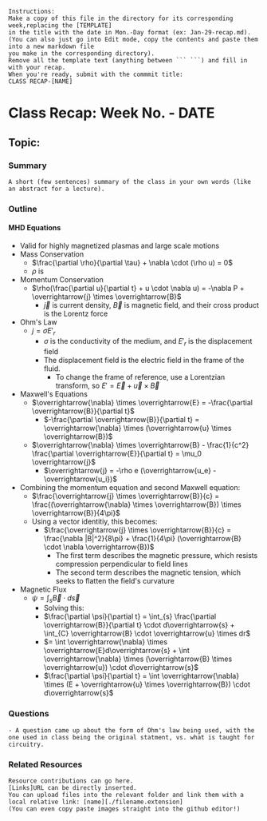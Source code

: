 ```
Instructions:
Make a copy of this file in the directory for its corresponding week,replacing the [TEMPLATE]
in the title with the date in Mon.-Day format (ex: Jan-29-recap.md).
(You can also just go into Edit mode, copy the contents and paste them into a new markdown file
you make in the corresponding directory).
Remove all the template text (anything between ``` ```) and fill in with your recap.
When you're ready, submit with the commmit title:
CLASS RECAP-[NAME]
```
# Class Recap: Week No. - DATE
## Topic: 

### Summary
```
A short (few sentences) summary of the class in your own words (like an abstract for a lecture). 
```

### Outline 
#### MHD Equations
  - Valid for highly magnetized plasmas and large scale motions
  - Mass Conservation
    - $\frac{\partial \rho}{\partial \tau} + \nabla \cdot (\rho u) = 0$
    - $\rho$ is
  - Momentum Conservation
    - $\rho(\frac{\partial u}{\partial t} + u \cdot \nabla u) = -\nabla P + \overrightarrow{j} \times \overrightarrow{B}$
      - $\overrightarrow{j}$ is current density, $\overrightarrow{B}$ is magnetic field, and their cross product is the Lorentz force
  - Ohm's Law
    - $j = \sigma E'_{r}$
      - $\sigma$ is the conductivity of the medium, and $E'_{r}$ is the displacement field
      - The displacement field is the electric field in the frame of the fluid.
        - To change the frame of reference, use a Lorentzian transform, so $E' = \overrightarrow{E} + \overrightarrow{u} \times \overrightarrow{B}$
  - Maxwell's Equations
    - $\overrightarrow{\nabla} \times \overrightarrow{E} = -\frac{\partial \overrightarrow{B}}{\partial t}$
      - $-\frac{\partial \overrightarrow{B}}{\partial t} = \overrightarrow{\nabla} \times (\overrightarrow{u} \times \overrightarrow{B})$
    - $\overrightarrow{\nabla} \times \overrightarrow{B} - \frac{1}{c^2} \frac{\partial \overrightarrow{E}}{\partial t} = \mu_0 \overrightarrow{j}$
      - $\overrightarrow{j} = -\rho e (\overrightarrow{u_e} - \overrightarrow{u_i})$
  - Combining the momentum equation and second Maxwell equation:
    - $\frac{\overrightarrow{j} \times \overrightarrow{B}}{c} = \frac{(\overrightarrow{\nabla} \times \overrightarrow{B}) \times \overrightarrow{B}}{4\pi}$
    - Using a vector identitiy, this becomes:
      - $\frac{\overrightarrow{j} \times \overrightarrow{B}}{c} = \frac{\nabla |B|^2}{8\pi} + \frac{1}{4\pi} (\overrightarrow{B} \cdot \nabla \overrightarrow{B})$
        - The first term describes the magnetic pressure, which resists compression perpendicular to field lines
        - The second term describes the magnetic tension, which seeks to flatten the field's curvature
  - Magnetic Flux
    - $\psi = \int_{s} \overrightarrow{B} \cdot d\overrightarrow{s}$
      -  Solving this:
      -  $\frac{\partial \psi}{\partial t} = \int_{s} \frac{\partial \overrightarrow{B}}{\partial t} \cdot d\overrightarrow{s} + \int_{C} \overrightarrow{B} \cdot \overrightarrow{u} \times dr$
      -  $= \int \overrightarrow{\nabla} \times \overrightarrow{E}d\overrightarrow{s} + \int \overrightarrow{\nabla} \times (\overrightarrow{B} \times \overrightarrow{u}) \cdot d\overrightarrow{s}$
      -  $\frac{\partial \psi}{\partial t} = \int \overrightarrow{\nabla} \times (E + \overrightarrow{u} \times \overrightarrow{B}) \cdot d\overrightarrow{s}$

### Questions 
```
- A question came up about the form of Ohm's law being used, with the one used in class being the original statment, vs. what is taught for circuitry. 
```

### Related Resources
```
Resource contributions can go here.  
[Links]URL can be directly inserted.
You can upload files into the relevant folder and link them with a local relative link: [name][./filename.extension]
(You can even copy paste images straight into the github editor!)
```

